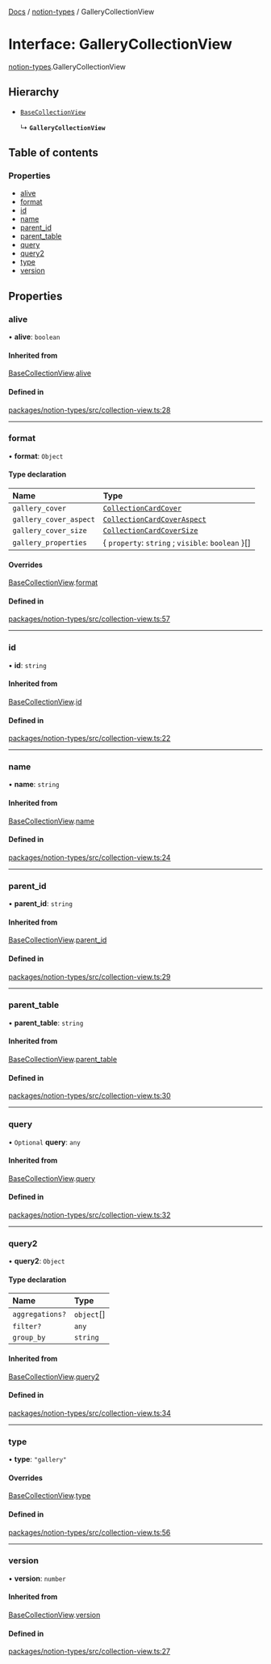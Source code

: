 [Docs](../README.md) / [notion-types](../modules/notion_types.md) / GalleryCollectionView

# Interface: GalleryCollectionView

[notion-types](../modules/notion_types.md).GalleryCollectionView

## Hierarchy

- [`BaseCollectionView`](notion_types.BaseCollectionView.md)

  ↳ **`GalleryCollectionView`**

## Table of contents

### Properties

- [alive](notion_types.GalleryCollectionView.md#alive)
- [format](notion_types.GalleryCollectionView.md#format)
- [id](notion_types.GalleryCollectionView.md#id)
- [name](notion_types.GalleryCollectionView.md#name)
- [parent\_id](notion_types.GalleryCollectionView.md#parent_id)
- [parent\_table](notion_types.GalleryCollectionView.md#parent_table)
- [query](notion_types.GalleryCollectionView.md#query)
- [query2](notion_types.GalleryCollectionView.md#query2)
- [type](notion_types.GalleryCollectionView.md#type)
- [version](notion_types.GalleryCollectionView.md#version)

## Properties

### alive

• **alive**: `boolean`

#### Inherited from

[BaseCollectionView](notion_types.BaseCollectionView.md).[alive](notion_types.BaseCollectionView.md#alive)

#### Defined in

[packages/notion-types/src/collection-view.ts:28](https://github.com/ntcho/react-notion-x/blob/dbcf322/packages/notion-types/src/collection-view.ts#L28)

___

### format

• **format**: `Object`

#### Type declaration

| Name | Type |
| :------ | :------ |
| `gallery_cover` | [`CollectionCardCover`](notion_types.CollectionCardCover.md) |
| `gallery_cover_aspect` | [`CollectionCardCoverAspect`](../modules/notion_types.md#collectioncardcoveraspect) |
| `gallery_cover_size` | [`CollectionCardCoverSize`](../modules/notion_types.md#collectioncardcoversize) |
| `gallery_properties` | { `property`: `string` ; `visible`: `boolean`  }[] |

#### Overrides

[BaseCollectionView](notion_types.BaseCollectionView.md).[format](notion_types.BaseCollectionView.md#format)

#### Defined in

[packages/notion-types/src/collection-view.ts:57](https://github.com/ntcho/react-notion-x/blob/dbcf322/packages/notion-types/src/collection-view.ts#L57)

___

### id

• **id**: `string`

#### Inherited from

[BaseCollectionView](notion_types.BaseCollectionView.md).[id](notion_types.BaseCollectionView.md#id)

#### Defined in

[packages/notion-types/src/collection-view.ts:22](https://github.com/ntcho/react-notion-x/blob/dbcf322/packages/notion-types/src/collection-view.ts#L22)

___

### name

• **name**: `string`

#### Inherited from

[BaseCollectionView](notion_types.BaseCollectionView.md).[name](notion_types.BaseCollectionView.md#name)

#### Defined in

[packages/notion-types/src/collection-view.ts:24](https://github.com/ntcho/react-notion-x/blob/dbcf322/packages/notion-types/src/collection-view.ts#L24)

___

### parent\_id

• **parent\_id**: `string`

#### Inherited from

[BaseCollectionView](notion_types.BaseCollectionView.md).[parent_id](notion_types.BaseCollectionView.md#parent_id)

#### Defined in

[packages/notion-types/src/collection-view.ts:29](https://github.com/ntcho/react-notion-x/blob/dbcf322/packages/notion-types/src/collection-view.ts#L29)

___

### parent\_table

• **parent\_table**: `string`

#### Inherited from

[BaseCollectionView](notion_types.BaseCollectionView.md).[parent_table](notion_types.BaseCollectionView.md#parent_table)

#### Defined in

[packages/notion-types/src/collection-view.ts:30](https://github.com/ntcho/react-notion-x/blob/dbcf322/packages/notion-types/src/collection-view.ts#L30)

___

### query

• `Optional` **query**: `any`

#### Inherited from

[BaseCollectionView](notion_types.BaseCollectionView.md).[query](notion_types.BaseCollectionView.md#query)

#### Defined in

[packages/notion-types/src/collection-view.ts:32](https://github.com/ntcho/react-notion-x/blob/dbcf322/packages/notion-types/src/collection-view.ts#L32)

___

### query2

• **query2**: `Object`

#### Type declaration

| Name | Type |
| :------ | :------ |
| `aggregations?` | `object`[] |
| `filter?` | `any` |
| `group_by` | `string` |

#### Inherited from

[BaseCollectionView](notion_types.BaseCollectionView.md).[query2](notion_types.BaseCollectionView.md#query2)

#### Defined in

[packages/notion-types/src/collection-view.ts:34](https://github.com/ntcho/react-notion-x/blob/dbcf322/packages/notion-types/src/collection-view.ts#L34)

___

### type

• **type**: ``"gallery"``

#### Overrides

[BaseCollectionView](notion_types.BaseCollectionView.md).[type](notion_types.BaseCollectionView.md#type)

#### Defined in

[packages/notion-types/src/collection-view.ts:56](https://github.com/ntcho/react-notion-x/blob/dbcf322/packages/notion-types/src/collection-view.ts#L56)

___

### version

• **version**: `number`

#### Inherited from

[BaseCollectionView](notion_types.BaseCollectionView.md).[version](notion_types.BaseCollectionView.md#version)

#### Defined in

[packages/notion-types/src/collection-view.ts:27](https://github.com/ntcho/react-notion-x/blob/dbcf322/packages/notion-types/src/collection-view.ts#L27)
